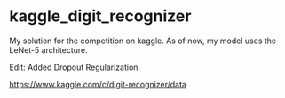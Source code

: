 # kaggle_digit_recognizer
My solution for the competition on kaggle. As of now, my model uses the LeNet-5 architecture.

Edit: Added Dropout Regularization.

https://www.kaggle.com/c/digit-recognizer/data
